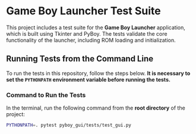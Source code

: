 # Game Boy Launcher Test Suite

This project includes a test suite for the **Game Boy Launcher** application, which is built using Tkinter and PyBoy. The tests validate the core functionality of the launcher, including ROM loading and initialization.

## Running Tests from the Command Line

To run the tests in this repository, follow the steps below. **It is necessary to set the `PYTHONPATH` environment variable before running the tests.**

### Command to Run the Tests

In the terminal, run the following command from the **root directory** of the project:

````bash
PYTHONPATH=. pytest pyboy_gui/tests/test_gui.py